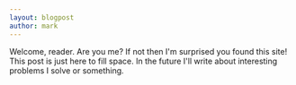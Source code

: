 ```yaml
---
layout: blogpost
author: mark
---
```

Welcome, reader. Are you me? If not then I'm surprised you found this site! This post is just here to fill space. In the future I'll write about interesting problems I solve or something. 

